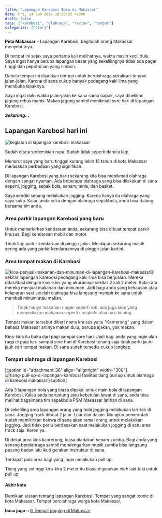 ```yaml
---
title: "Lapangan Karebosi Baru di Makassar"
date: Fri, 14 Jun 2019 18:38:25 +0000
draft: false
tags: ["karebosi", "olahraga", "review", "tempat"]
categories: ["story"]
---
```


**Peta Makassar** - Lapangan Karebosi, begitulah orang Makassar menyebutnya.

Di tempat ini sejak saya pertama kali melihatnya, waktu masih kecil dulu. Saya ingat hanya berupa lapangan besar yang sekelilingnya tidak ada pagar tinggi dan pepohonan yang rimbun.

Dahulu tempat ini dijadikan tempat untuk berolahraga sekaligus tempat jalan-jalan. Karena di sana cukup banyak pedagang kaki lima yang membuka lapaknya.

Saya ingat dulu waktu jalan-jalan ke sana sama bapak, saya dibelikan jagung rebus manis. Makan jagung sambil menikmati sore hari di lapangan Karebosi.

_**Sekarang...**_

## Lapangan Karebosi hari ini

![kegiatan di lapangan karebosi makassar](/uploads/latihan-olahraga-di-lapangan-karebosi.jpg)

Sudah ditata sedemikian rupa. Sudah tidak seperti dahulu lagi.

Menurut saya yang baru tinggal kurang lebih 15 tahun di kota Makassar merasakan perbedaan yang signifikan.

Di lapangan Karebosi yang baru sekarang kita bisa menikmati olahraga dengan sangat nyaman. Ada beberapa olahraga yang bisa dilakukan di sana seperti, jogging, sepak bola, senam, tenis, dan basket.

Saya sendiri senang melakukan jogging. Karena hanya itu olahraga yang saya suka. Kalau anda suka dengan olahraga sepakbola, anda bisa datang bersama tim anda.

### Area parkir lapangan Karebosi yang baru

Untuk memarkirkan kendaraan anda, sekarang bisa dibuat tempat parkir khusus. Bagi kendaraan mobil dan motor.

Tidak lagi parkir kendaraan di pinggir jalan. Meskipun sekarang masih sering ada yang parkir kendaraannya di pinggir jalan kartini.

### Area tempat makan di Karebosi

![kios-penjual-makanan-dan-minuman-di-lapangan-karebosi-makassar](/uploads/kios-penjual-makanan-dan-minuman-di-lapangan-karebosi-makassar.jpg)Di sekitar lapangan Karebosi pedagang kaki lima bisa berjualan. Mereka difasilitasi dengan kios-kios yang ukurannya sekitar 2 kali 2 meter. Rata-rata mereka menjual makanan dan minuman. Jadi bagi anda yang kehausan atau kelaparan saat setelah olahraga bisa langsung mampir ke sana untuk membeli minum atau makan.

> Tidak hanya makanan ringan seperti roti, ada juga kios yang menyediakan makanan seperti songkolo atau nasi kuning.

Tempat makan tersebut diberi nama khusus yaitu "Kanrerong" yang dalam bahasa Makassar artinya makan dulu, berupa ajakan, yuk makan.

Kios-kios itu buka dari pagi sampai sore hari. Jadi bagi anda yang ingin olah raga di pagi hari sampai sore hari di Karebosi tenang saja tidak perlu jauh-jauh cari tempat makan. Di sana sudah tersedia cukup lengkap.

### Tempat olahraga di lapangan Karebosi

\[caption id="attachment_36" align="alignright" width="300"\]![tiang-pull-up-di-lapangan-karebosi](/uploads/tiang-pull-up-di-lapangan-karebosi.jpg) fasilitas tiang pull up untuk olahraga di karebosi makassar\[/caption\]

Ada 3 lapangan bola yang biasa dipakai untuk main bola di lapangan Karebosi. Kalau anda beruntung atau kebetulan lewat di sana, anda bisa melihat bagaimana tim sepakbola PSM Makassar latihan di sana.

Di sekeliling area lapangan orang yang hobi jogging melakukan lari-lari di sana. Jogging track dibuat 2 jalur. Luar dan dalam. Mungkin pemerintah sudah memikirkan bahwa di sana akan ramai orang untuk melakukan jogging. Jadi tidak perlu berdesakan saat melakukan jogging di satu area track saja. Keren ya..

Di dekat area kios kanrerong, biasa diadakan senam zumba. Bagi anda yang senang berolahraga sambil mendengarkan musik zumba bisa langsung pasang badan lalu ikuti gerakan instruktur di sana.

Terdapat pula area bagi yang ingin melakukan pull up.

Tiang yang setinggi kira-kira 2 meter itu biasa digunakan oleh laki-laki untuk pull up.

#### Akhir kata

Demikian ulasan tentang lapangan Karebosi. Tempat yang sangat iconic di kota Makassar. Tempat berolahraga warga kota Makassar.

**baca juga ::** [9 Tempat jogging di Makassar](https://petamakassar.com/tempat-jogging-di-makassar/)
